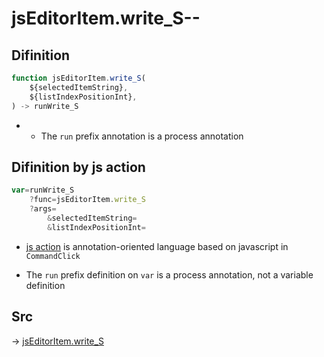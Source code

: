 # jsEditorItem.write_S--

## Difinition

```js.js
function jsEditorItem.write_S(
	${selectedItemString},
	${listIndexPositionInt},
) -> runWrite_S
```

- - The `run` prefix annotation is a process annotation


## Difinition by js action

```js.js
var=runWrite_S
	?func=jsEditorItem.write_S
	?args=
		&selectedItemString=
		&listIndexPositionInt=
```

- [js action](#) is annotation-oriented language based on javascript in `CommandClick`

- The `run` prefix definition on `var` is a process annotation, not a variable definition

## Src

-> [jsEditorItem.write_S](https://github.com/puutaro/CommandClick/blob/master/app/src/main/java/com/puutaro/commandclick/fragment_lib/terminal_fragment/js_interface/list_index/JsEditorItem.kt#L45)


